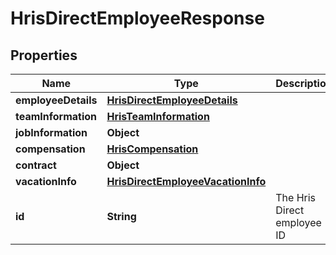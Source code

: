 

# HrisDirectEmployeeResponse


## Properties

| Name | Type | Description | Notes |
|------------ | ------------- | ------------- | -------------|
|**employeeDetails** | [**HrisDirectEmployeeDetails**](HrisDirectEmployeeDetails.md) |  |  |
|**teamInformation** | [**HrisTeamInformation**](HrisTeamInformation.md) |  |  |
|**jobInformation** | **Object** |  |  |
|**compensation** | [**HrisCompensation**](HrisCompensation.md) |  |  |
|**contract** | **Object** |  |  |
|**vacationInfo** | [**HrisDirectEmployeeVacationInfo**](HrisDirectEmployeeVacationInfo.md) |  |  [optional] |
|**id** | **String** | The Hris Direct employee ID |  [optional] |



